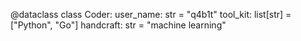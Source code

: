 @dataclass
class Coder:
    user_name: str = "q4b1t"
    tool_kit: list[str] = ["Python", "Go"]
    handcraft: str = "machine learning"
